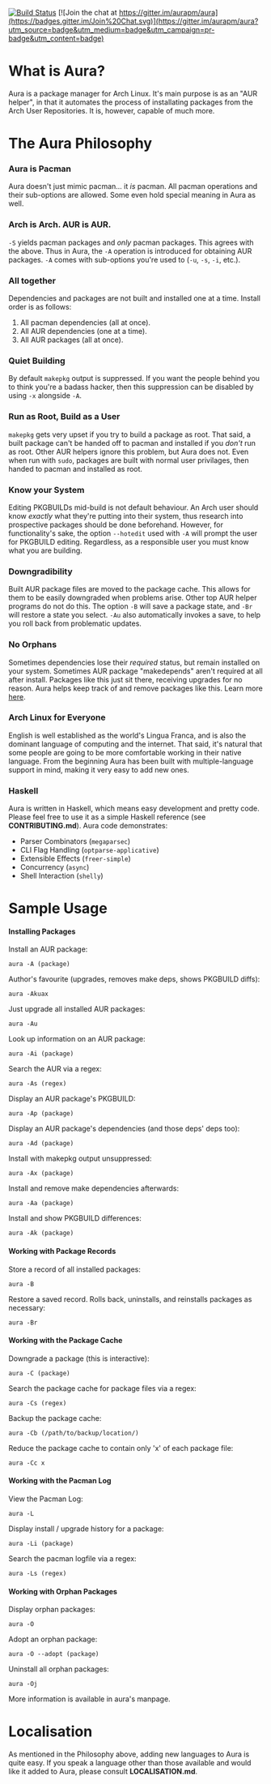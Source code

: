 [![Build Status](https://travis-ci.org/aurapm/aura.svg?branch=master)](https://travis-ci.org/aurapm/aura)
[![Join the chat at https://gitter.im/aurapm/aura](https://badges.gitter.im/Join%20Chat.svg)](https://gitter.im/aurapm/aura?utm_source=badge&utm_medium=badge&utm_campaign=pr-badge&utm_content=badge)

What is Aura?
=============
Aura is a package manager for Arch Linux. It's main purpose is as an
"AUR helper", in that it automates the process of installating packages
from the Arch User Repositories. It is, however, capable of much more.

The Aura Philosophy
===================
### Aura is Pacman
  Aura doesn't just mimic pacman... it _is_ pacman.
  All pacman operations and their sub-options are allowed.
  Some even hold special meaning in Aura as well.

### Arch is Arch. AUR is AUR.
  `-S` yields pacman packages and _only_ pacman packages. This agrees with
  the above. Thus in Aura, the `-A` operation is introduced for obtaining
  AUR packages. `-A` comes with sub-options you're used to (`-u`, `-s`,
  `-i`, etc.).

### All together
Dependencies and packages are not built and installed one at a time.
Install order is as follows:
1. All pacman dependencies (all at once).
2. All AUR dependencies (one at a time).
3. All AUR packages (all at once).

### Quiet Building
  By default `makepkg` output is suppressed. If you want the people
  behind you to think you're a badass hacker, then this suppression
  can be disabled by using `-x` alongside `-A`.

### Run as Root, Build as a User
  `makepkg` gets very upset if you try to build a package as root.
  That said, a built package can't be handed off to pacman and installed
  if you _don't_ run as root. Other AUR helpers ignore this problem,
  but Aura does not. Even when run with `sudo`, packages are built
  with normal user privilages, then handed to pacman and installed as root.

### Know your System
  Editing PKGBUILDs mid-build is not default behaviour.
  An Arch user should know _exactly_ what they're putting into their system,
  thus research into prospective packages should be done beforehand.
  However, for functionality's sake, the option `--hotedit` used with `-A`
  will prompt the user for PKGBUILD editing. Regardless, as a responsible
  user you must know what you are building.

### Downgradibility
  Built AUR package files are moved to the package cache.
  This allows for them to be easily downgraded when problems arise.
  Other top AUR helper programs do not do this.
  The option `-B` will save a package state, and `-Br` will restore
  a state you select. `-Au` also automatically invokes a save,
  to help you roll back from problematic updates.

### No Orphans
  Sometimes dependencies lose their *required* status, but remain
  installed on your system. Sometimes AUR package "makedepends"
  aren't required at all after install. Packages like this just
  sit there, receiving upgrades for no reason.
  Aura helps keep track of and remove packages like this.
  Learn more [here](#working-with-orphan-packages).

### Arch Linux for Everyone
  English is well established as the world's Lingua Franca, and is also
  the dominant language of computing and the internet. That said, it's
  natural that some people are going to be more comfortable working
  in their native language. From the beginning Aura has been built with
  multiple-language support in mind, making it very easy to add new ones.

### Haskell
  Aura is written in Haskell, which means easy development and pretty code.
  Please feel free to use it as a simple Haskell reference (see **CONTRIBUTING.md**).
  Aura code demonstrates:
  * Parser Combinators (`megaparsec`)
  * CLI Flag Handling (`optparse-applicative`)
  * Extensible Effects (`freer-simple`)
  * Concurrency (`async`)
  * Shell Interaction (`shelly`)

Sample Usage
============

#### Installing Packages
Install an AUR package:

    aura -A (package)

Author's favourite (upgrades, removes make deps, shows PKGBUILD diffs):

    aura -Akuax

Just upgrade all installed AUR packages:

    aura -Au

Look up information on an AUR package:

    aura -Ai (package)

Search the AUR via a regex:

    aura -As (regex)

Display an AUR package's PKGBUILD:

    aura -Ap (package)

Display an AUR package's dependencies (and those deps' deps too):

    aura -Ad (package)

Install with makepkg output unsuppressed:

    aura -Ax (package)

Install and remove make dependencies afterwards:

    aura -Aa (package)

Install and show PKGBUILD differences:

    aura -Ak (package)

#### Working with Package Records
Store a record of all installed packages:

    aura -B

Restore a saved record. Rolls back, uninstalls, and reinstalls packages as necessary:

    aura -Br

#### Working with the Package Cache
Downgrade a package (this is interactive):

    aura -C (package)

Search the package cache for package files via a regex:

    aura -Cs (regex)

Backup the package cache:

    aura -Cb (/path/to/backup/location/)

Reduce the package cache to contain only 'x' of each package file:

    aura -Cc x

#### Working with the Pacman Log
View the Pacman Log:

    aura -L

Display install / upgrade history for a package:

    aura -Li (package)

Search the pacman logfile via a regex:

    aura -Ls (regex)

#### Working with Orphan Packages
Display orphan packages:

    aura -O

Adopt an orphan package:

    aura -O --adopt (package)

Uninstall all orphan packages:

    aura -Oj

More information is available in aura's manpage.

Localisation
============
As mentioned in the Philosophy above, adding new languages to Aura is
quite easy. If you speak a language other than those available and
would like it added to Aura, please consult **LOCALISATION.md**.
